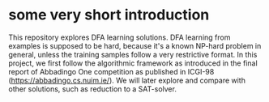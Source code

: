 # some very short introduction

This repository explores DFA learning solutions. DFA learning from examples is supposed to be hard, because it's a known NP-hard problem in general, unless the training samples follow a very restrictive format. 
In this project, we first follow the algorithmic framework as introduced in the final report of Abbadingo One competition as published in ICGI-98 (https://abbadingo.cs.nuim.ie/).
We will later explore and compare with other solutions, such as reduction to a SAT-solver.
